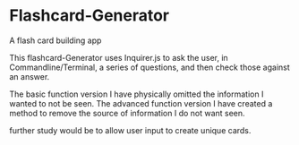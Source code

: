 # Flashcard-Generator
A flash card building app 

This flashcard-Generator uses Inquirer.js to ask the user, in Commandline/Terminal, a series of questions, and then check those against an answer.

The basic function version I have physically omitted the information I wanted to not be seen.
The advanced function version I have created a method to remove the source of information I do not want seen.

further study would be to allow user input to create unique cards.
